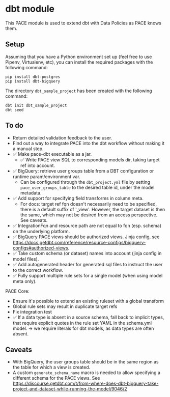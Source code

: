 # dbt module

This PACE module is used to extend dbt with Data Policies as PACE knows them.

## Setup

Assuming that you have a Python environment set up (feel free to use Pipenv, Virtualenv, etc), you
can install the required packages with the following command:

```shell
pip install dbt-postgres
pip install dbt-bigquery
```

The directory `dbt_sample_project` has been created with the following command:

```shell
dbt init dbt_sample_project
dbt seed
```

## To do

- Return detailed validation feedback to the user.
- Find out a way to integrate PACE into the dbt workflow without making it a manual step.
- ✅ Make pace-dbt executable as a jar.
    - ✅ Write PACE view SQL to corresponding models dir, taking target ref into account.
- ✅ BigQuery: retrieve user groups table from a DBT configuration or runtime param/environment var.
    - Can be configured through the `dbt_project.yml` file by setting `pace_user_groups_table` to
      the desired table id, under the model metadata.
- ✅ Add support for specifying field transforms in column meta.
    - For docs: target ref fqn doesn't necessarily need to be specified, there is a default suffix
      of '_view'. However, the target dataset is then the same, which may not be desired from an
      access perspective. See caveats.
- ✅ IntegrationFqn and resource path are not equal to fqn (esp. schema) on the underlying platform.
- ✅ BigQuery PACE views should be authorized views. Jinja config,
  see https://docs.getdbt.com/reference/resource-configs/bigquery-configs#authorized-views.
- ✅ Take custom schema (or dataset) names into account (jinja config in model files).
- ✅ Add autogenerated header for generated sql files to instruct the user to the correct workflow.
- ✅ Fully support multiple rule sets for a single model (when using model meta only).

PACE Core:
- Ensure it's possible to extend an existing ruleset with a global transform
- Global rule sets may result in duplicate target refs
- Fix integration test
- ✅ If a data type is absent in a source schema, fall back to implicit types, that require explicit
  quotes in the rule set YAML in the schema.yml model. -> we require literals for dbt models, as
  data types are often absent.

## Caveats

- With BigQuery, the user groups table should be in the same region as the table for which a view is
  created.
- A custom `generate_schema_name` macro is needed to allow specifying a different schema for the
  PACE views.
  See https://discourse.getdbt.com/t/from-where-does-dbt-bigquery-take-project-and-dataset-while-running-the-model/9046/2
